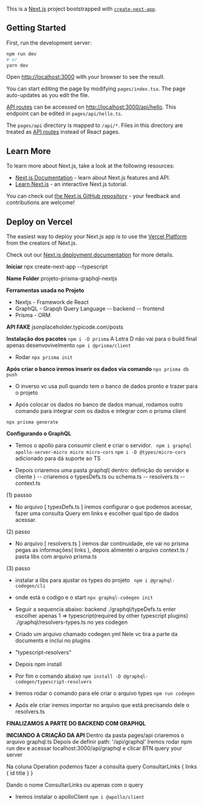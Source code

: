 This is a [Next.js](https://nextjs.org/) project bootstrapped with [`create-next-app`](https://github.com/vercel/next.js/tree/canary/packages/create-next-app).

## Getting Started

First, run the development server:

```bash
npm run dev
# or
yarn dev
```

Open [http://localhost:3000](http://localhost:3000) with your browser to see the result.

You can start editing the page by modifying `pages/index.tsx`. The page auto-updates as you edit the file.

[API routes](https://nextjs.org/docs/api-routes/introduction) can be accessed on [http://localhost:3000/api/hello](http://localhost:3000/api/hello). This endpoint can be edited in `pages/api/hello.ts`.

The `pages/api` directory is mapped to `/api/*`. Files in this directory are treated as [API routes](https://nextjs.org/docs/api-routes/introduction) instead of React pages.

## Learn More

To learn more about Next.js, take a look at the following resources:

- [Next.js Documentation](https://nextjs.org/docs) - learn about Next.js features and API.
- [Learn Next.js](https://nextjs.org/learn) - an interactive Next.js tutorial.

You can check out [the Next.js GitHub repository](https://github.com/vercel/next.js/) - your feedback and contributions are welcome!

## Deploy on Vercel

The easiest way to deploy your Next.js app is to use the [Vercel Platform](https://vercel.com/new?utm_medium=default-template&filter=next.js&utm_source=create-next-app&utm_campaign=create-next-app-readme) from the creators of Next.js.

Check out our [Next.js deployment documentation](https://nextjs.org/docs/deployment) for more details.

**Iniciar** 
npx create-next-app --typescript

**Name Folder**
projeto-prisma-graphql-nextjs

**Ferramentas usada no Projeto**
- Nextjs - Framework de React
- GraphQL - Grapqh Query Language
-- backend
-- frontend
- Prisma - ORM

**API FAKE**
jsonplaceholder.typicode.com/posts

**Instalação dos pacotes**
`` npm i -D prisma ``  A Letra D não vai para o build final apenas desenvovivelmento
`` npm i @prisma/client `` 

- Rodar 
`` npx prisma init ``

**Após criar o banco iremos inserir os dados via comando**
`` npx prisma db push ``
- O inverso vc usa pull quando tem o banco de dados pronto e trazer para o projeto

- Após colocar os dados no banco de dados manual, rodamos outro comando para integrar com os dados e integrar com o prisma client

`` npx prisma generate ``


**Configurando o GraphQL**
- Temos o apollo para consumir client e criar o servidor.
`` npm i graphql apollo-server-micro micro micro-cors`` 
`` npm i -D @types/micro-cors `` adicionado para dá suporte ao TS

- Depois criaremos uma pasta graphql( dentro: definição do servidor e cliente )
-- criaremos o typesDefs.ts ou schema.ts
-- resolvers.ts
-- context.ts

(1) passso
- No arquivo [ typesDefs.ts ] iremos configurar o que podemos acessar, fazer uma consulta Query em links e escolher qual tipo de dados acessar.

(2) passo
- No arquivo [ resolvers.ts ] iremos dar continuidade, ele vai no prisma pegas as informações( links ), depois alimentei o arquivo context.ts / pasta libs com arquivo prisma.ts

(3) passo 
- instalar a libs para ajustar os types do projeto
`` npm i @graphql-codegen/cli`` 
- onde está o codigo e o start
`` npx graphql-codegen init ``

- Seguir a sequencia abaixo:
backend
./graphql/typeDefs.ts
enter
escolher apenas 1 => typescript(required by other typescript plugins)
./graphql/resolvers-types.ts
no
yes
codegen


- Criado um arquivo chamado codegen.yml
Nele vc tira a parte da documents e inclui no plugins
- "typescript-resolvers"

- Depois npm install
- Por fim o comando abaixo
`` npm install -D @graphql-codegen/typescript-resolvers ``

- Iremos rodar o comando para ele criar o arquivo types
`` npm run codegen ``
- Após ele criar iremos importar no arquivo que está precisando dele o resolvers.ts

**FINALIZAMOS A PARTE DO BACKEND COM GRAPHQL**

**INICIANDO A CRIAÇÃO DA API**
Dentro da pasta pages/api criaremos o arquivo graphql.ts
Depois de definir  path: '/api/graphql'
Iremos rodar npm run dev e acessar localhost:3000/api/graphql e clicar BTN query your server

Na coluna Operation podemos fazer a consulta 
query ConsultarLinks {
  links {
    id
    title
  }
}

Dando o nome ConsultarLinks ou apenas com o query

- Iremos instalar o apolloClient
`` npm i @apollo/client ``










